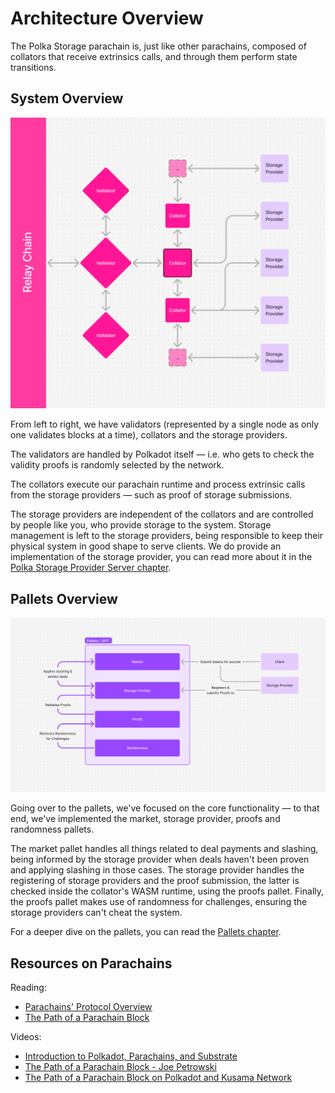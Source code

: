 # Architecture Overview

The Polka Storage parachain is, just like other parachains, composed of collators that receive extrinsics calls,
and through them perform state transitions.

## System Overview

![](../images/architecture/system_overview.png)

From left to right, we have validators (represented by a single node as only one validates blocks at a time),
collators and the storage providers.

The validators are handled by Polkadot itself — i.e. who gets to check the validity proofs is randomly selected by the network.

The collators execute our parachain runtime and process extrinsic calls from the storage providers — such as proof of storage submissions.

The storage providers are independent of the collators and are controlled by people like you, who provide storage to the system.
Storage management is left to the storage providers, being responsible to keep their physical system in good shape to serve clients.
We do provide an implementation of the storage provider, you can read more about it in the [Polka Storage Provider Server chapter](./polka-storage-provider-server.md).

## Pallets Overview

![](../images/architecture/pallets_overview.png)

Going over to the pallets, we've focused on the core functionality —
to that end, we've implemented the market, storage provider, proofs and randomness pallets.

The market pallet handles all things related to deal payments and slashing,
being informed by the storage provider when deals haven't been proven and applying slashing in those cases.
The storage provider handles the registering of storage providers and the proof submission,
the latter is checked inside the collator's WASM runtime, using the proofs pallet.
Finally, the proofs pallet makes use of randomness for challenges, ensuring the storage providers can't cheat the system.

For a deeper dive on the pallets, you can read the [Pallets chapter](./pallets/index.md).

## Resources on Parachains

Reading:
* [Parachains' Protocol Overview](https://wiki.polkadot.network/docs/learn-parachains-protocol)
* [The Path of a Parachain Block](https://polkadot.com/blog/the-path-of-a-parachain-block)

Videos:
* [Introduction to Polkadot, Parachains, and Substrate](https://www.youtube.com/live/gT-9r1bcVHY?si=dmCJyWB5w2NY1bnu&t=1670)
* [The Path of a Parachain Block - Joe Petrowski](https://www.youtube.com/watch?v=vRsBlVELQEo)
* [The Path of a Parachain Block on Polkadot and Kusama Network](https://www.youtube.com/watch?v=m0vxqWwFfDs)

